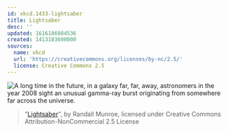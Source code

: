 ```yaml
---
id: xkcd.1433-lightsaber
title: Lightsaber
desc: ''
updated: 1616186984536
created: 1413183600000
sources:
  name: xkcd
  url: 'https://creativecommons.org/licenses/by-nc/2.5/'
  license: Creative Commons 2.5
---
```

![A long time in the future, in a galaxy far, far, away, astronomers in the year 2008 sight an unusual gamma-ray burst originating from somewhere far across the universe.](https://imgs.xkcd.com/comics/lightsaber.png)
> "[Lightsaber](https://xkcd.com/1433/)", by Randall Munroe, licensed under Creative Commons Attribution-NonCommercial 2.5 License
